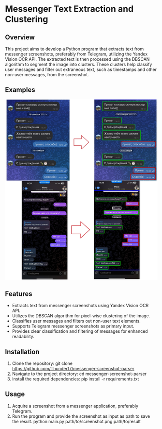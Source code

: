 # Messenger Text Extraction and Clustering

## Overview
This project aims to develop a Python program that extracts text from messenger screenshots, preferably from Telegram, utilizing the Yandex Vision OCR API. The extracted text is then processed using the DBSCAN algorithm to segment the image into clusters. These clusters help classify user messages and filter out extraneous text, such as timestamps and other non-user messages, from the screenshot.

## Examples
![Image alt](https://github.com/Thunder17/messenger-screenshot-parser/raw/main/pasesr_sample.jpg)

## Features
- Extracts text from messenger screenshots using Yandex Vision OCR API.
- Utilizes the DBSCAN algorithm for pixel-wise clustering of the image.
- Classifies user messages and filters out non-user text elements.
- Supports Telegram messenger screenshots as primary input.
- Provides clear classification and filtering of messages for enhanced readability.

## Installation
1. Clone the repository:
   git clone https://github.com/Thunder17/messenger-screenshot-parser
2. Navigate to the project directory:
   cd messenger-screenshot-parser
3. Install the required dependencies:
   pip install -r requirements.txt


## Usage
1. Acquire a screenshot from a messenger application, preferably Telegram.
2. Run the program and provide the screenshot as input as path to save the result.
    python main.py path/to/screenshot.png path/to/result
